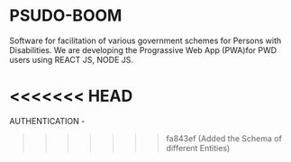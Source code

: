 # PSUDO-BOOM
Software for facilitation of various government schemes for Persons with Disabilities.
We are developing the Prograssive Web App (PWA)for PWD users using REACT JS, NODE JS.

<<<<<<< HEAD
=======
AUTHENTICATION -
>>>>>>> fa843ef (Added the Schema of different Entities)
